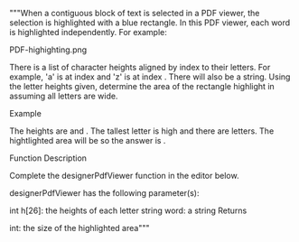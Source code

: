 """When a contiguous block of text is selected in a PDF viewer, the selection is highlighted with a blue rectangle. In this PDF viewer, each word is highlighted independently. For example:

PDF-highighting.png

There is a list of  character heights aligned by index to their letters. For example, 'a' is at index  and 'z' is at index . There will also be a string. Using the letter heights given, determine the area of the rectangle highlight in  assuming all letters are  wide.

Example
 

The heights are  and . The tallest letter is  high and there are  letters. The hightlighted area will be  so the answer is .

Function Description

Complete the designerPdfViewer function in the editor below.

designerPdfViewer has the following parameter(s):

int h[26]: the heights of each letter
string word: a string
Returns

int: the size of the highlighted area"""
